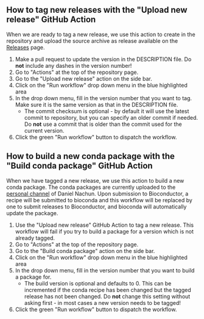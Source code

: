 ## How to tag new releases with the "Upload new release" GitHub Action
When we are ready to tag a new release, we use this action to create in the repository and upload the source archive as release available on the [Releases](https://github.com/cumc/pecotmr/releases) page.
1. Make a pull request to update the version in the DESCRIPTION file.  Do **not** include any dashes in the version number! 
2. Go to "Actions" at the top of the repository page.
3. Go to the "Upload new release" action on the side bar.
4. Click on the "Run workflow" drop down menu in the blue highlighted area
5. In the drop down menu, fill in the version number that you want to tag.  Make sure it is the same version as that in the DESCRIPTION file.
   - The commit checksum is optional - by default it will use the latest commit to repository, but you can specify an older commit if needed.  Do **not** use a commit that is older than the commit used for the current version.
6. Click the green "Run workflow" button to dispatch the workflow.
## How to build a new conda package with the "Build conda package" GitHub Action
When we have tagged a new release, we use this action to build a new conda package.  The conda packages are currently uploaded to the [personal channel](https://anaconda.org/dnachun) of Daniel Nachun.  Upon submission to Bioconductor, a recipe will be submitted to bioconda and this workflow will be replaced by one to submit releases to Bioconductor, and bioconda will automatically update the package.
1. Use the "Upload new release" GitHub Action to tag a new release.  This workflow will fail if you try to build a package for a version which is not already tagged.
2. Go to "Actions" at the top of the repository page.
3. Go to the "Build conda package" action on the side bar.
4. Click on the "Run workflow" drop down menu in the blue highlighted area
5. In the drop down menu, fill in the version number that you want to build a package for.
   - The build version is optional and defaults to 0.  This can be incremented if the conda recipe has been changed but the tagged release has not been changed.  Do **not** change this setting without asking first - in most cases a new version needs to be tagged!
6. Click the green "Run workflow" button to dispatch the workflow.
